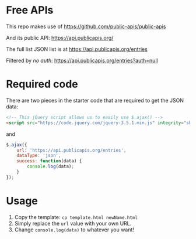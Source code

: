 # Free APIs

This repo makes use of https://github.com/public-apis/public-apis

And its public API: https://api.publicapis.org/

The full list JSON list is at https://api.publicapis.org/entries

Filtered by _no auth_: https://api.publicapis.org/entries?auth=null

# Required code

There are two pieces in the starter code that are required to get the JSON data:

```html
<!-- This jQuery script allows us to easily use $.ajax() -->
<script src="https://code.jquery.com/jquery-3.5.1.min.js" integrity="sha256-9/aliU8dGd2tb6OSsuzixeV4y/faTqgFtohetphbbj0=" crossorigin="anonymous"></script>
```

and

```js
$.ajax({
    url: 'https://api.publicapis.org/entries',
    dataType: 'json',
    success: function(data) {
        console.log(data);
    }
});
```

# Usage

1. Copy the template: `cp template.html newName.html`
2. Simply replace the `url` value with your own URL.  
3. Change `console.log(data)` to whatever you want!